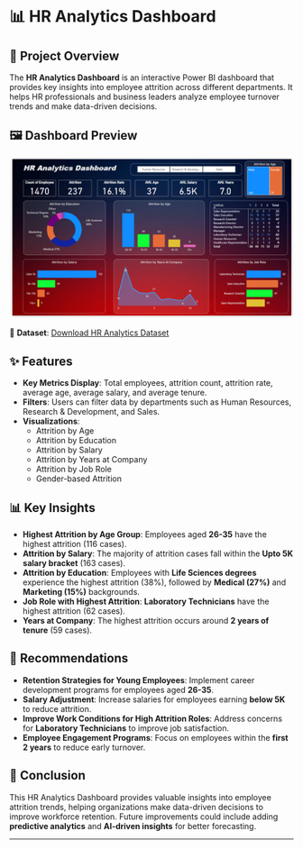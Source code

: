 # 📊 HR Analytics Dashboard

## 📝 Project Overview
The **HR Analytics Dashboard** is an interactive Power BI dashboard that provides key insights into employee attrition across different departments. It helps HR professionals and business leaders analyze employee turnover trends and make data-driven decisions.

## 🖼️ Dashboard Preview
![HR Analytics Dashboard](https://github.com/Sahil-Rajpal/HR-Analytics-DashBoard/blob/main/HR-DashBoard.png)

🔗 **Dataset**: [Download HR Analytics Dataset](https://github.com/Sahil-Rajpal/HR-Analytics-DashBoard/blob/main/HR_Analytics.csv)

## ✨ Features
- **Key Metrics Display**: Total employees, attrition count, attrition rate, average age, average salary, and average tenure.
- **Filters**: Users can filter data by departments such as Human Resources, Research & Development, and Sales.
- **Visualizations**:
  - Attrition by Age
  - Attrition by Education
  - Attrition by Salary
  - Attrition by Years at Company
  - Attrition by Job Role
  - Gender-based Attrition

## 📊 Key Insights
- **Highest Attrition by Age Group**: Employees aged **26-35** have the highest attrition (116 cases).
- **Attrition by Salary**: The majority of attrition cases fall within the **Upto 5K salary bracket** (163 cases).
- **Attrition by Education**: Employees with **Life Sciences degrees** experience the highest attrition (38%), followed by **Medical (27%)** and **Marketing (15%)** backgrounds.
- **Job Role with Highest Attrition**: **Laboratory Technicians** have the highest attrition (62 cases).
- **Years at Company**: The highest attrition occurs around **2 years of tenure** (59 cases).

## 📌 Recommendations
- **Retention Strategies for Young Employees**: Implement career development programs for employees aged **26-35**.
- **Salary Adjustment**: Increase salaries for employees earning **below 5K** to reduce attrition.
- **Improve Work Conditions for High Attrition Roles**: Address concerns for **Laboratory Technicians** to improve job satisfaction.
- **Employee Engagement Programs**: Focus on employees within the **first 2 years** to reduce early turnover.

## 🏁 Conclusion
This HR Analytics Dashboard provides valuable insights into employee attrition trends, helping organizations make data-driven decisions to improve workforce retention. Future improvements could include adding **predictive analytics** and **AI-driven insights** for better forecasting.

---
